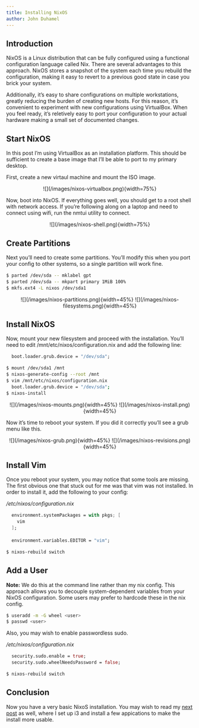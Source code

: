 ```yaml
---
title: Installing NixOS
author: John Duhamel
---
```


## Introduction

NixOS is a Linux distribution that can be fully configured using a functional configuration language called Nix. There are several advantages to this approach. NixOS stores a snapshot of the system each time you rebuild the configuration, making it easy to revert to a previous good state in case you brick your system.

Additionally, it’s easy to share configurations on multiple workstations, greatly reducing the burden of creating new hosts. For this reason, it’s convenient to experiment with new configurations using VirtualBox. When you feel ready, it’s reletively easy to port your configuration to your actual hardware making a small set of documented changes.

## Start NixOS

In this post I’m using VirtualBox as an installation platform. This should be sufficient to create a base image that I’ll be able to port to my primary desktop.

First, create a new virtaul machine and mount the ISO image.

<div style="text-align: center;">
  ![](/images/nixos-virtualbox.png){width=75%}
</div>

Now, boot into NixOS. If everything goes well, you should get to a root shell with network access. If you’re following along on a laptop and need to connect using wifi, run the nmtui utility to connect.

<div style="text-align: center;">
  ![](/images/nixos-shell.png){width=75%}
</div>

## Create Partitions

Next you’ll need to create some partitions. You’ll modify this when you port your config to other systems, so a single partition will work fine.

```bash
$ parted /dev/sda -- mklabel gpt
$ parted /dev/sda -- mkpart primary 1MiB 100%
$ mkfs.ext4 -L nixos /dev/sda1
```

<div style="text-align: center;">
  ![](/images/nixos-partitions.png){width=45%}
  ![](/images/nixos-filesystems.png){width=45%}
</div>

## Install NixOS

Now, mount your new filesystem and proceed with the installation. You’ll need to edit /mnt/etc/nixos/configuration.nix and add the following line:

```nix
  boot.loader.grub.device = "/dev/sda";
```

```bash
$ mount /dev/sda1 /mnt
$ nixos-generate-config --root /mnt
$ vim /mnt/etc/nixos/configuration.nix
  boot.loader.grub.device = "/dev/sda";
$ nixos-install
```

<div style="text-align: center;">
  ![](/images/nixos-mounts.png){width=45%}
  ![](/images/nixos-install.png){width=45%}
</div>

Now it’s time to reboot your system. If you did it correctly you’ll see a grub menu like this.

<div style="text-align: center;">
  ![](/images/nixos-grub.png){width=45%}
  ![](/images/nixos-revisions.png){width=45%}
</div>

## Install Vim

Once you reboot your system, you may notice that some tools are missing. The first obvious one that stuck out for me was that vim was not installed. In order to install it, add the following to your config:

*/etc/nixos/configuration.nix*

```nix
  environment.systemPackages = with pkgs; [
    vim
  ];

  environment.variables.EDITOR = "vim";
```

```bash
$ nixos-rebuild switch
```

## Add a User

**Note:**  We do this at the command line rather than my nix config.  This approach allows you to decouple system-dependent variables from your NixOS configuration.  Some users may prefer to hardcode these in the nix config.

```bash
$ useradd -m -G wheel <user>
$ passwd <user>
```

Also, you may wish to enable passwordless sudo.

*/etc/nixos/configuration.nix*

```nix
  security.sudo.enable = true;
  security.sudo.wheelNeedsPassword = false;
```

```bash
$ nixos-rebuild switch
```

## Conclusion

Now you have a very basic NixoS installation.  You may wish to read my [next post](/posts/2019-01-29-nixos-i3-setup.html) as well, where I set up i3 and install a few appications to make the install more usable.

